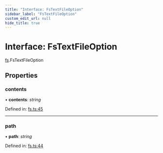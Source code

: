 ```yaml
---
title: "Interface: FsTextFileOption"
sidebar_label: "FsTextFileOption"
custom_edit_url: null
hide_title: true
---
```


# Interface: FsTextFileOption

[fs](../modules/fs.md).FsTextFileOption

## Properties

### contents

• **contents**: *string*

Defined in: [fs.ts:45](https://github.com/tauri-apps/tauri/blob/a68b4ee8/tooling/api/src/fs.ts#L45)

___

### path

• **path**: *string*

Defined in: [fs.ts:44](https://github.com/tauri-apps/tauri/blob/a68b4ee8/tooling/api/src/fs.ts#L44)
